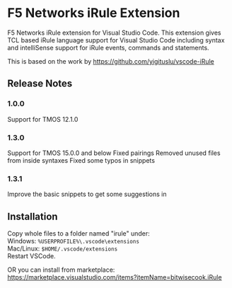 # F5 Networks iRule Extension

F5 Networks iRule extension for Visual Studio Code. This extension gives TCL based iRule language support for Visual Studio Code including syntax and intelliSense support for iRule events, commands and statements.

This is based on the work by https://github.com/yigituslu/vscode-iRule

## Release Notes

### 1.0.0

Support for TMOS 12.1.0

### 1.3.0

Support for TMOS 15.0.0 and below
Fixed pairings
Removed unused files from inside syntaxes
Fixed some typos in snippets

### 1.3.1

Improve the basic snippets to get some suggestions in

## Installation

Copy whole files to a folder named "irule" under:  
Windows: `%USERPROFILE%\.vscode\extensions`  
Mac/Linux: `$HOME/.vscode/extensions`  
Restart VSCode.  

OR you can install from marketplace: https://marketplace.visualstudio.com/items?itemName=bitwisecook.iRule

